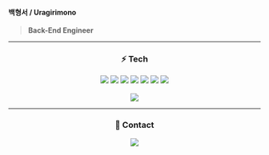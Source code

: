 ####  백형서 / Uragirimono
> **Back-End Engineer**

<div align=center> 

***
  
### ⚡ Tech
<img src="https://img.shields.io/badge/JAVA-007396?style=for-the-badge&logo=java&logoColor=white">
<img src="https://img.shields.io/badge/Kotlin-7F52FF?style=for-the-badge&logo=kotlin&logoColor=white">
<img src="https://img.shields.io/badge/Springboot-6DB33F?style=for-the-badge&logo=SpringBoot&logoColor=white">
<img src="https://img.shields.io/badge/Gradle-02303A?style=for-the-badge&logo=Gradle&logoColor=white">
<img src="https://img.shields.io/badge/Linux-FCC624?style=for-the-badge&logo=Linux&logoColor=white">
<img src="https://img.shields.io/badge/Jenkins-D24939?style=for-the-badge&logo=Jenkins&logoColor=white">
<img src="https://img.shields.io/badge/intellij-0071B5?style=for-the-badge&logo=intellijidea&logoColor=white">
<br><br>
<img src="https://github-readme-stats.vercel.app/api/top-langs/?username=Uragirimono00&theme=white&layout=compact" />
  
***
  
### 📢 Contact
![](https://dcbadge.vercel.app/api/shield/283625199897673729)
</div>
